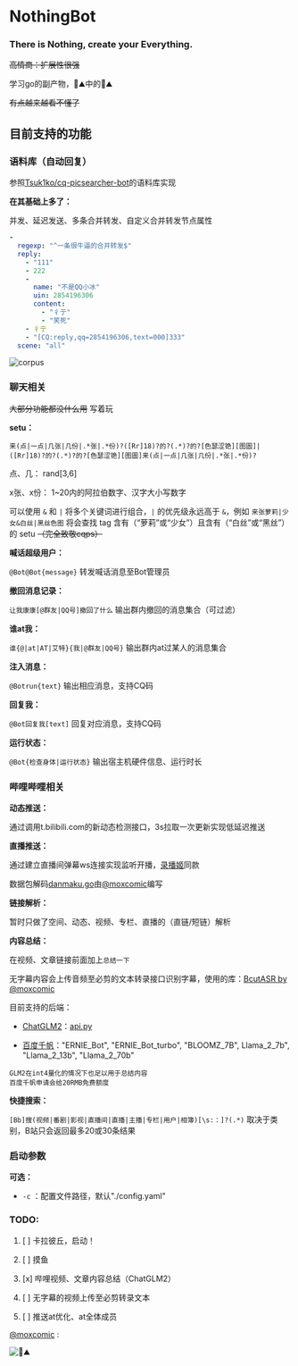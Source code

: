 # NothingBot
### There is Nothing, create your Everything.

~~高情商：扩展性很强~~

学习go的副产物，💩⛰️中的💩⛰️

~~有点越来越看不懂了~~

## 目前支持的功能

### 语料库（自动回复）

参照[Tsuk1ko/cq-picsearcher-bot](https://github.com/Tsuk1ko/cq-picsearcher-bot)的语料库实现

**在其基础上多了：**

并发、延迟发送、多条合并转发、自定义合并转发节点属性

```yaml
-
  regexp: "^一条很牛逼的合并转发$"
  reply:
    - "111"
    - 222
    -
      name: "不是QQ小冰"
      uin: 2854196306
      content:
        - "彳亍"
        - "笑死"
    - 彳亍
    - "[CQ:reply,qq=2854196306,text=000]333"
  scene: "all"
```

![corpus](https://github.com/Miuzarte/NothingBot/assets/66856838/15576647-c5ea-4948-8a13-947a7ac3ad81)

### 聊天相关

~~大部分功能都没什么用~~ 写着玩

**setu：**

`来(点|一点|几张|几份|.*张|.*份)?([Rr]18)?的?(.*)?的?[色瑟涩铯][图圖]|([Rr]18)?的?(.*)?的?[色瑟涩铯][图圖]来(点|一点|几张|几份|.*张|.*份)?`

点、几： rand[3,6]

x张、x份： 1~20内的阿拉伯数字、汉字大小写数字

可以使用 `&` 和 `|` 将多个关键词进行组合，`|` 的优先级永远高于 `&`，例如 `来张萝莉|少女&白丝|黑丝色图` 将会查找 tag 含有（“萝莉”或“少女”）且含有（“白丝”或“黑丝”）的 setu ~~（完全致敬cqps）~~

**喊话超级用户：**

`@Bot@Bot{message}` 转发喊话消息至Bot管理员

**撤回消息记录：**

`让我康康[@群友|QQ号]撤回了什么` 输出群内撤回的消息集合（可过滤）

**谁at我：**

`谁{@|at|AT|艾特}{我|@群友|QQ号}` 输出群内at过某人的消息集合

**注入消息：**

`@Botrun{text}` 输出相应消息，支持CQ码

**回复我：**

`@Bot回复我[text]` 回复对应消息，支持CQ码

**运行状态：**

`@Bot{检查身体|运行状态}` 输出宿主机硬件信息、运行时长

### 哔哩哔哩相关

**动态推送：**

通过调用t.bilibili.com的新动态检测接口，3s拉取一次更新实现低延迟推送

**直播推送：**

通过建立直播间弹幕ws连接实现监听开播，[录播姬](https://github.com/BililiveRecorder/BililiveRecorder)同款

数据包解码[danmaku.go](danmaku.go)由[@moxcomic](https://github.com/moxcomic)编写

**链接解析：**

暂时只做了空间、动态、视频、专栏、直播的（直链/短链）解析

**内容总结：**

在视频、文章链接前面加上`总结一下`

无字幕内容会上传音频至必剪的文本转录接口识别字幕，使用的库：[BcutASR by @moxcomic](https://github.com/moxcomic/BcutAsr)

目前支持的后端：

- [ChatGLM2](https://github.com/THUDM/ChatGLM2-6B)：[api.py](https://github.com/THUDM/ChatGLM2-6B/blob/main/api.py)

- [百度千帆](https://console.bce.baidu.com/qianfan)："ERNIE_Bot", "ERNIE_Bot_turbo", "BLOOMZ_7B", Llama_2_7b", "Llama_2_13b", "Llama_2_70b"

```
GLM2在int4量化的情况下也足以用于总结内容
百度千帆申请会给20RMB免费额度
```

**快捷搜索：**

`[Bb]搜(视频|番剧|影视|直播间|直播|主播|专栏|用户|相簿)[\s:：]?(.*)` 取决于类别，B站只会返回最多20或30条结果

### 启动参数

**可选：**

- `-c` ：配置文件路径，默认"./config.yaml"

### TODO:

1. [ ] 卡拉彼丘，启动！

110. [ ] 摸鱼

111. [x] 哔哩视频、文章内容总结（ChatGLM2）

112. [ ] 无字幕的视频上传至必剪转录文本

999. [ ] 推送at优化、at全体成员

[@moxcomic](https://github.com/moxcomic) :

![💩⛰️](https://github.com/Miuzarte/NothingBot/assets/66856838/98eb9a3e-c27c-4d08-8182-2332cf956198)
